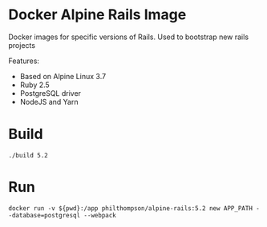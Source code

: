 # Docker Alpine Rails Image

Docker images for specific versions of Rails. Used to bootstrap new rails projects

Features:

* Based on Alpine Linux 3.7
* Ruby 2.5
* PostgreSQL driver
* NodeJS and Yarn

# Build

    ./build 5.2


# Run

    docker run -v ${pwd}:/app philthompson/alpine-rails:5.2 new APP_PATH --database=postgresql --webpack
